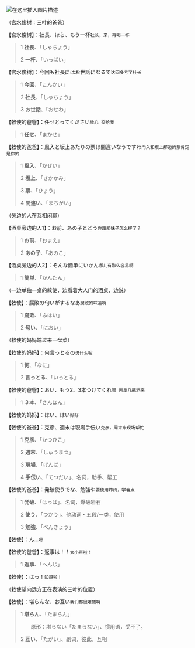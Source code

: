 ![在这里插入图片描述](/nidemingzi/002_s.png)

（宫水俊树：三叶的爸爸）


【宫水俊树】：社長、ほら、もう一杯`社长，来，再喝一杯`

>1 **社長**、「しゃちょう」
>
>2 **一杯**、「いっぱい」
>
>

【宫水俊树】：今回も社長にはお世話になるで`这回多亏了社长`

>1 **今回**、「こんかい」
>
>2 **社長**、「しゃちょう」
>
>3 **お世話**、「おせわ」
>
>

【敕使的爸爸】：任せとってください`放心 交给我`

>1 **任せ**、「まかせ」
>
>

【敕使的爸爸】：風入と坂上あたりの票は間違いなうですわ`门入和坂上那边的票肯定是你的`

>1 **風入**、「かぜい」
>
>2 **坂上**、「さかかみ」
>
>3 **票**、「ひょう」
>
>4 **間違い**、「まちがい」
>
>

（旁边的人在互相闲聊）

【酒桌旁边的人1】：お前、あの子とどう`你跟那妹子怎么样了？`

>1 **お前**、「おまえ」
>
>2 **あの子**、「あのこ」
>
>

【酒桌旁边的人2】：そんな簡単にいかん`哪儿有那么容易啊`

>1 **簡単**、「かんたん」
>
>

（一边单独一桌的敕使，边看着大人门的酒桌，边说）

【敕使】：腐敗の匂いがするなあ`腐败的味道啊`

>1 **腐敗**、「ふはい」
>
>2 **匂い**、「におい」
>
>

（敕使的妈妈端过来一盘菜）

【敕使的妈妈】：何言っとるの`说什么呢`

>1 **何**、「なに」
>
>2 **言っとる**、「いっとる」
>
>

【敕使的爸爸】：おい、もう2、3本つけてくれ`喂 再拿几瓶酒来`

>1 **３本**、「さんほん」
>
>

【敕使的妈妈】：はい、はい`好好`

【敕使的爸爸】：克彦、週末は現場手伝い`克彦，周末来现场帮忙`

>1 **克彦**、「かつひこ」
>
>2 **週末**、「しゅうまつ」
>
>3 **現場**、「げんば」
>
>4 **手伝い**、「てつだい」、名词，助手、帮工
>
>

【敕使的爸爸】：発破使うでな、勉強や`要使用炸药，学着点`

>1 **発破**、「はっぱ」、名词，爆破岩石
>
>2 **使う**、「つかう」、他动词・五段/一类，使用
>
>3 **勉強**、「べんきょう」
>
>

【敕使】：ん…`嗯`

【敕使的爸爸】：返事は！！`太小声啦！`

>1 **返事**、「へんじ」
>
>

【敕使】：はっ！`知道啦！`

（敕使望向远方正在表演的三叶的位置）

【敕使】：堪らんな、お互い`我们都很难熬啊`

>1 **堪らん**、「たまらん」
>
>　　原形：堪らない「たまらない」、惯用语，受不了。
>
>2 **互い**、「たがい」、副词，彼此，互相
>
>